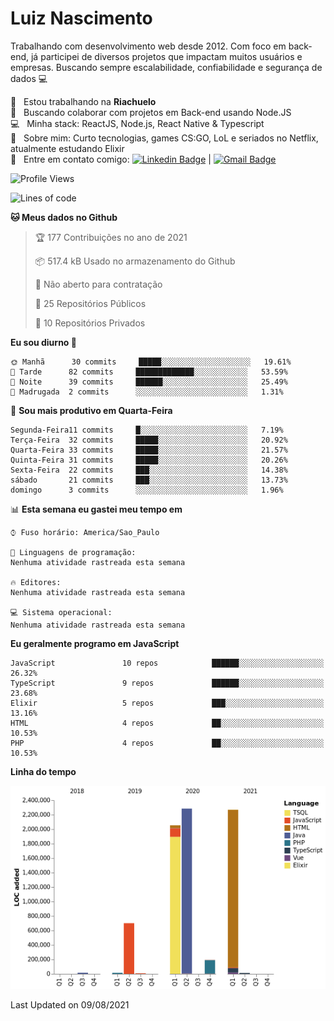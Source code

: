 
# Luiz Nascimento
Trabalhando com desenvolvimento web desde 2012. Com foco em back-end, já participei de diversos projetos que impactam muitos usuários e empresas. Buscando sempre escalabilidade, confiabilidade e segurança de dados :computer:

 :rocket:  &nbsp; Estou trabalhando na **Riachuelo**
 <br/> :purple_heart: &nbsp; Buscando colaborar com projetos em Back-end usando Node.JS
 <br/> :computer: &nbsp; Minha stack: ReactJS, Node.js, React Native & Typescript
 <br/> 💬  &nbsp; Sobre mim: Curto tecnologias, games CS:GO, LoL e seriados no Netflix, atualmente estudando Elixir
 <br/> :email: &nbsp; Entre em contato comigo: [![Linkedin Badge](https://img.shields.io/badge/-LuizNascimento-blue?style=flat-square&logo=Linkedin&logoColor=white&link=https://www.linkedin.com/in/luizhnnh/)](https://www.linkedin.com/in/luizhnnh/) 
| 
[![Gmail Badge](https://img.shields.io/badge/-luizh.nnh@gmail.com-c14438?style=flat-square&logo=Gmail&logoColor=white&link=mailto:luizh.nnh@gmail.com)](mailto:luizh.nnh@gmail.com)

<!--START_SECTION:waka-->
![Profile Views](http://img.shields.io/badge/Visualizac%C3%B5es%20do%20perfil-0-blue)

![Lines of code](https://img.shields.io/badge/Desde%20o%20Hello%20World%20eu%20escrevi-7.6%20million%20linhas%20de%20c%C3%B3digo-blue)

**🐱 Meus dados no Github** 

> 🏆 177 Contribuições no ano de 2021
 > 
> 📦 517.4 kB Usado no armazenamento do Github 
 > 
> 🚫 Não aberto para contratação
 > 
> 📜 25 Repositórios Públicos 
 > 
> 🔑 10 Repositórios Privados  
 > 
**Eu sou diurno 🐤** 

```text
🌞 Manhã      30 commits     █████░░░░░░░░░░░░░░░░░░░░   19.61% 
🌆 Tarde      82 commits     █████████████░░░░░░░░░░░░   53.59% 
🌃 Noite      39 commits     ██████░░░░░░░░░░░░░░░░░░░   25.49% 
🌙 Madrugada  2 commits      ░░░░░░░░░░░░░░░░░░░░░░░░░   1.31%

```
📅 **Sou mais produtivo em Quarta-Feira** 

```text
Segunda-Feira11 commits     █░░░░░░░░░░░░░░░░░░░░░░░░   7.19% 
Terça-Feira  32 commits     █████░░░░░░░░░░░░░░░░░░░░   20.92% 
Quarta-Feira 33 commits     █████░░░░░░░░░░░░░░░░░░░░   21.57% 
Quinta-Feira 31 commits     █████░░░░░░░░░░░░░░░░░░░░   20.26% 
Sexta-Feira  22 commits     ███░░░░░░░░░░░░░░░░░░░░░░   14.38% 
sábado       21 commits     ███░░░░░░░░░░░░░░░░░░░░░░   13.73% 
domingo      3 commits      ░░░░░░░░░░░░░░░░░░░░░░░░░   1.96%

```


📊 **Esta semana eu gastei meu tempo em** 

```text
⌚︎ Fuso horário: America/Sao_Paulo

💬 Linguagens de programação: 
Nenhuma atividade rastreada esta semana

🔥 Editores: 
Nenhuma atividade rastreada esta semana

💻 Sistema operacional: 
Nenhuma atividade rastreada esta semana

```

**Eu geralmente programo em JavaScript** 

```text
JavaScript               10 repos            ██████░░░░░░░░░░░░░░░░░░░   26.32% 
TypeScript               9 repos             ██████░░░░░░░░░░░░░░░░░░░   23.68% 
Elixir                   5 repos             ███░░░░░░░░░░░░░░░░░░░░░░   13.16% 
HTML                     4 repos             ██░░░░░░░░░░░░░░░░░░░░░░░   10.53% 
PHP                      4 repos             ██░░░░░░░░░░░░░░░░░░░░░░░   10.53%

```


**Linha do tempo**

![Chart not found](https://raw.githubusercontent.com/nascimentolh/nascimentolh/main/charts/bar_graph.png) 


 Last Updated on 09/08/2021
<!--END_SECTION:waka-->
